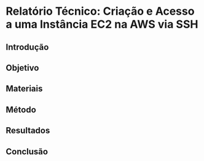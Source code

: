 # Relatório Técnico: Criação e Acesso a uma Instância EC2 na AWS via SSH

## Introdução

## Objetivo

## Materiais

## Método

## Resultados

## Conclusão